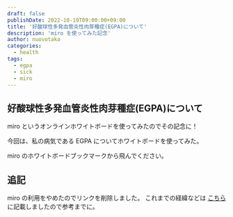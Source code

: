 ```yaml
---
draft: false
publishDate: 2022-10-19T09:00:00+09:00
title: '好酸球性多発血管炎性肉芽種症(EGPA)について'
description: 'miro を使ってみた記念'
author: nuovotaka
categories:
  - health
tags:
  - egpa
  - sick
  - miro
---
```


## 好酸球性多発血管炎性肉芽種症(EGPA)について

miro というオンラインホワイトボードを使ってみたのでその記念に！

今回は、私の病気である EGPA についてホワイトボードを使ってみた。

miro のホワイトボードブックマークから飛んでください。

## 追記

miro の利用をやめたのでリンクを削除しました。
これまでの経緯などは [こちら](https://nuovotaka.com) に記載しましたので参考までに。
